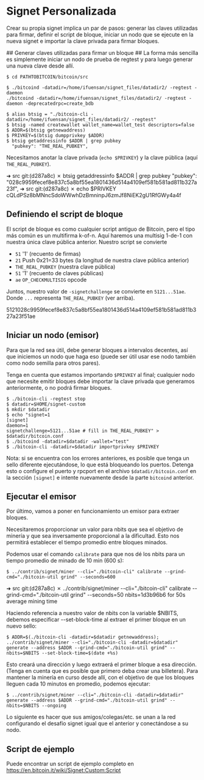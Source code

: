 # Signet Personalizada #

Crear su propia signet implica un par de pasos: generar las claves utilizadas para firmar, definir el script de bloque, iniciar un nodo que se ejecute en la nueva signet e importar la clave privada para firmar bloques.

## Generar claves utilizadas para firmar un bloque ##
La forma más sencilla es simplemente iniciar un nodo de prueba de regtest y para luego generar una nueva clave desde allí.

```
$ cd PATHTOBITCOIN/bitcoin/src

$ ./bitcoind -datadir=/home/ifuensan/signet_files/datadir2/ -regtest -daemon
./bitcoind -datadir=/home/ifuensan/signet_files/datadir2/ -regtest -daemon -deprecatedrpc=create_bdb

$ alias btsig = "./bitcoin-cli -datadir=/home/ifuensan/signet_files/datadir2/ -regtest"
$ btsig -named createwallet wallet_name=wallet_test descriptors=false
$ ADDR=$(btsig getnewaddress)
$ PRIVKEY=$(btsig dumpprivkey $ADDR)
$ btsig getaddressinfo $ADDR | grep pubkey
  "pubkey": "THE_REAL_PUBKEY",
```
Necesitamos anotar la clave privada (`echo $PRIVKEY`) y la clave pública (aquí `THE_REAL_PUBKEY`).

➜  src git:(d287a8c) ✗ btsig getaddressinfo $ADDR | grep pubkey
  "pubkey": "028c9959fecef8e837c5a8bf55ea1801436d514a4109ef581b581ad811b327a23f",
➜  src git:(d287a8c) ✗ echo $PRIVKEY
cQLdPSz8bMNncSdoWWwhDzBmninpJ6zmJf8NiEK2gU1RfGWy4a4f



## Definiendo el script de bloque ##
El script de bloque es como cualquier script antiguo de Bitcoin, pero el tipo más común es un multifirma k-of-n. 
Aquí haremos una multisig 1-de-1 con nuestra única clave pública anterior. Nuestro script se convierte

* `51` '1' (recuento de firmas)
* `21` Push 0x21=33 bytes (la longitud de nuestra clave pública anterior)
* `THE_REAL_PUBKEY` (nuestra clave pública)
* `51` '1' (recuento de claves públicas)
* `ae` `OP_CHECKMULTISIG` opcode

Juntos, nuestro valor de `-signetchallenge` se convierte en `5121...51ae`. Donde `...` representa `THE_REAL_PUBKEY` (ver arriba).

5121028c9959fecef8e837c5a8bf55ea1801436d514a4109ef581b581ad811b327a23f51ae

## Iniciar un nodo (emisor) ##
Para que la red sea útil, debe generar bloques a intervalos decentes, así que iniciemos un nodo que haga eso (puede ser útil usar ese nodo también como nodo semilla para otros pares).

Tenga en cuenta que estamos importando `$PRIVKEY` al final; cualquier nodo que necesite emitir bloques debe importar la clave privada que generamos anteriormente, o no podrá firmar bloques.

```
$ ./bitcoin-cli -regtest stop
$ datadir=$HOME/signet-custom
$ mkdir $datadir
$ echo "signet=1
[signet]
daemon=1
signetchallenge=5121...51ae # fill in THE_REAL_PUBKEY" > $datadir/bitcoin.conf
$ ./bitcoind -datadir=$datadir -wallet="test"
$ ./bitcoin-cli -datadir=$datadir importprivkey $PRIVKEY
```

Nota: si se encuentra con los errores anteriores, es posible que tenga un sello diferente ejecutándose, lo que está bloqueando los puertos. Detenga esto o configure el puerto y rpcport en el archivo `$datadir/bitcoin.conf` en la sección `[signet]` e intente nuevamente desde la parte `bitcoind` anterior.

## Ejecutar el emisor ##
Por último, vamos a poner en funcionamiento un emisor para extraer bloques.

Necesitaremos proporcionar un valor para nbits que sea el objetivo de minería y que sea inversamente proporcional a la dificultad. Esto nos permitirá establecer el tiempo promedio entre bloques minados.

Podemos usar el comando `calibrate` para que nos dé los nbits para un tiempo promedio de minado de 10 min (600 s):
```
$ ../contrib/signet/miner --cli="./bitcoin-cli" calibrate --grind-cmd="./bitcoin-util grind" --seconds=600
```
➜  src git:(d287a8c) ✗ ../contrib/signet/miner --cli="./bitcoin-cli" calibrate --grind-cmd="./bitcoin-util grind" --seconds=50
nbits=1d3b96b6 for 50s average mining time

Haciendo referencia a nuestro valor de nbits con la variable $NBITS, debemos especificar --set-block-time al extraer el primer bloque en un nuevo sello:
```
$ ADDR=$(./bitcoin-cli -datadir=$datadir getnewaddress); ../contrib/signet/miner --cli="./bitcoin-cli -datadir=$datadir" generate --address $ADDR --grind-cmd="./bitcoin-util grind" --nbits=$NBITS --set-block-time=$(date +%s)
```

Esto creará una dirección y luego extraerá el primer bloque a esa dirección. (Tenga en cuenta que es posible que primero deba crear una billetera).
Para mantener la minería en curso desde allí, con el objetivo de que los bloques lleguen cada 10 minutos en promedio, podemos ejecutar:
```
$ ../contrib/signet/miner --cli="./bitcoin-cli -datadir=$datadir" generate --address $ADDR --grind-cmd="./bitcoin-util grind" --nbits=$NBITS --ongoing
```
Lo siguiente es hacer que sus amigos/colegas/etc. se unan a la red configurando el desafío signet igual que el anterior y conectándose a su nodo.

## Script de ejemplo ##
Puede encontrar un script de ejemplo completo en https://en.bitcoin.it/wiki/Signet:Custom:Script




